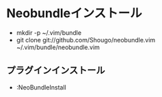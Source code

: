 # Neobundleインストール
  - mkdir -p ~/.vim/bundle
  - git clone git://github.com/Shougo/neobundle.vim ~/.vim/bundle/neobundle.vim

## プラグインインストール
  - :NeoBundleInstall
